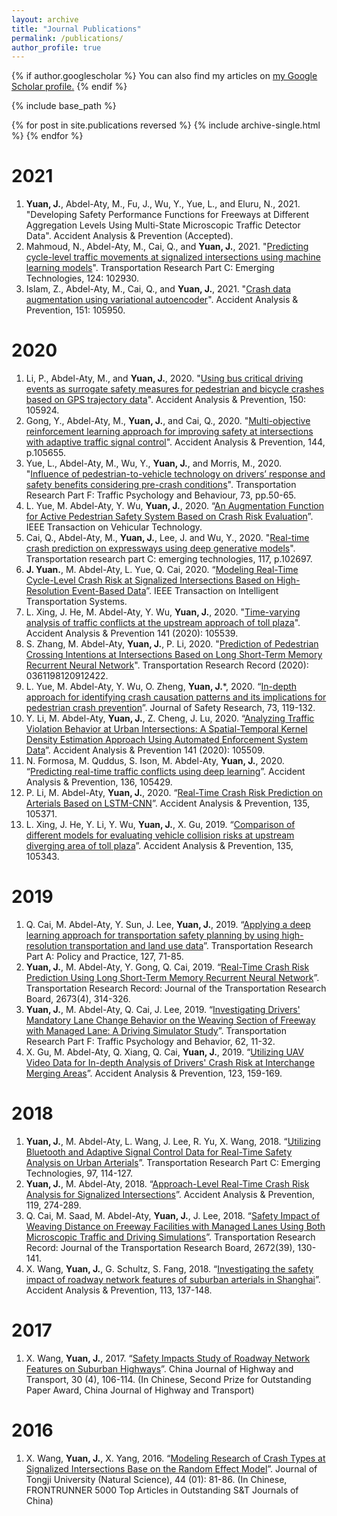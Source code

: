 ```yaml
---
layout: archive
title: "Journal Publications"
permalink: /publications/
author_profile: true
---
```


{% if author.googlescholar %}
  You can also find my articles on <u><a href="{{author.googlescholar}}">my Google Scholar profile</a>.</u>
{% endif %}

{% include base_path %}

{% for post in site.publications reversed %}
  {% include archive-single.html %}
{% endfor %}


2021
======
1. **Yuan, J.**, Abdel-Aty, M., Fu, J., Wu, Y., Yue, L., and Eluru, N., 2021. "Developing Safety Performance Functions for Freeways at Different Aggregation Levels Using Multi-State Microscopic Traffic Detector Data". Accident Analysis & Prevention (Accepted).
1. Mahmoud, N., Abdel-Aty, M., Cai, Q., and **Yuan, J.**, 2021. "[Predicting cycle-level traffic movements at signalized intersections using machine learning models]". Transportation Research Part C: Emerging Technologies, 124: 102930.
1. Islam, Z., Abdel-Aty, M., Cai, Q., and **Yuan, J.**, 2021. "[Crash data augmentation using variational autoencoder]". Accident Analysis & Prevention, 151: 105950.


2020
======
1. Li, P., Abdel-Aty, M., and **Yuan, J.**, 2020. "[Using bus critical driving events as surrogate safety measures for pedestrian and bicycle crashes based on GPS trajectory data]". Accident Analysis & Prevention, 150: 105924.
1. Gong, Y., Abdel-Aty, M., **Yuan, J.**, and Cai, Q., 2020. "[Multi-objective reinforcement learning approach for improving safety at intersections with adaptive traffic signal control]". Accident Analysis & Prevention, 144, p.105655.
1. Yue, L., Abdel-Aty, M., Wu, Y., **Yuan, J.**, and Morris, M., 2020. "[Influence of pedestrian-to-vehicle technology on drivers’ response and safety benefits considering pre-crash conditions]". Transportation Research Part F: Traffic Psychology and Behaviour, 73, pp.50-65.
1. L. Yue, M. Abdel-Aty, Y. Wu, **Yuan, J.**, 2020. “[An Augmentation Function for Active Pedestrian Safety System Based on Crash Risk Evaluation]”. IEEE Transaction on Vehicular Technology. 
1. Cai, Q., Abdel-Aty, M., **Yuan, J.**, Lee, J. and Wu, Y., 2020. "[Real-time crash prediction on expressways using deep generative models]". Transportation research part C: emerging technologies, 117, p.102697.
1. **J. Yuan.**, M. Abdel-Aty, L. Yue, Q. Cai, 2020. “[Modeling Real-Time Cycle-Level Crash Risk at Signalized Intersections Based on High-Resolution Event-Based Data]”. IEEE Transaction on Intelligent Transportation Systems.
1. L. Xing, J. He, M. Abdel-Aty, Y. Wu, **Yuan, J.**, 2020. "[Time-varying analysis of traffic conflicts at the upstream approach of toll plaza]". Accident Analysis & Prevention 141 (2020): 105539.
1. S. Zhang, M. Abdel-Aty, **Yuan, J.**, P. Li, 2020. "[Prediction of Pedestrian Crossing Intentions at Intersections Based on Long Short-Term Memory Recurrent Neural Network]". Transportation Research Record (2020): 0361198120912422.
1. L. Yue, M. Abdel-Aty, Y. Wu, O. Zheng, **Yuan, J.***, 2020. “[In-depth approach for identifying crash causation patterns and its implications for pedestrian crash prevention]”. Journal of Safety Research, 73, 119-132.
1. Y. Li, M. Abdel-Aty, **Yuan, J.**, Z. Cheng, J. Lu, 2020. “[Analyzing Traffic Violation Behavior at Urban Intersections: A Spatial-Temporal Kernel Density Estimation Approach Using Automated Enforcement System Data]”. Accident Analysis & Prevention 141 (2020): 105509.
1. N. Formosa, M. Quddus, S. Ison, M. Abdel-Aty, **Yuan, J.**, 2020. “[Predicting real-time traffic conflicts using deep learning]”. Accident Analysis & Prevention, 136, 105429.
1. P. Li, M. Abdel-Aty, **Yuan, J.**, 2020. “[Real-Time Crash Risk Prediction on Arterials Based on LSTM-CNN]”. Accident Analysis & Prevention, 135, 105371.
1. L. Xing, J. He, Y. Li, Y. Wu, **Yuan, J.**, X. Gu, 2019. “[Comparison of different models for evaluating vehicle collision risks at upstream diverging area of toll plaza]”. Accident Analysis & Prevention, 135, 105343.

2019
======
1. Q. Cai, M. Abdel-Aty, Y. Sun, J. Lee, **Yuan, J.**, 2019. “[Applying a deep learning approach for transportation safety planning by using high-resolution transportation and land use data]”. Transportation Research Part A: Policy and Practice, 127, 71-85.
1. **Yuan, J.**, M. Abdel-Aty, Y. Gong, Q. Cai, 2019. “[Real-Time Crash Risk Prediction Using Long Short-Term Memory Recurrent Neural Network]”. Transportation Research Record: Journal of the Transportation Research Board, 2673(4), 314-326.
1. **Yuan, J.**, M. Abdel-Aty, Q. Cai, J. Lee, 2019. “[Investigating Drivers' Mandatory Lane Change Behavior on the Weaving Section of Freeway with Managed Lane: A Driving Simulator Study]”. Transportation Research Part F: Traffic Psychology and Behavior, 62, 11-32.
1. X. Gu, M. Abdel-Aty, Q. Xiang, Q. Cai, **Yuan, J.**, 2019. “[Utilizing UAV Video Data for In-depth Analysis of Drivers' Crash Risk at Interchange Merging Areas]”. Accident Analysis & Prevention, 123, 159-169.

2018
======
1. **Yuan, J.**, M. Abdel-Aty, L. Wang, J. Lee, R. Yu, X. Wang, 2018. “[Utilizing Bluetooth and Adaptive Signal Control Data for Real-Time Safety Analysis on Urban Arterials]”. Transportation Research Part C: Emerging Technologies, 97, 114-127.
1. **Yuan, J.**, M. Abdel-Aty, 2018. “[Approach-Level Real-Time Crash Risk Analysis for Signalized Intersections]”. Accident Analysis & Prevention, 119, 274-289.
1. Q. Cai, M. Saad, M. Abdel-Aty, **Yuan, J.**, J. Lee, 2018. “[Safety Impact of Weaving Distance on Freeway Facilities with Managed Lanes Using Both Microscopic Traffic and Driving Simulations]”. Transportation Research Record: Journal of the Transportation Research Board, 2672(39), 130-141.
1. X. Wang, **Yuan, J.**, G. Schultz, S. Fang, 2018. “[Investigating the safety impact of roadway network features of suburban arterials in Shanghai]”. Accident Analysis & Prevention, 113, 137-148.

2017
======
1. X. Wang, **Yuan, J.**, 2017. “[Safety Impacts Study of Roadway Network Features on Suburban Highways]”. China Journal of Highway and Transport, 30 (4), 106-114. (In Chinese, Second Prize for Outstanding Paper Award, China Journal of Highway and Transport)

2016
======
1. X. Wang, **Yuan, J.**, X. Yang, 2016. “[Modeling Research of Crash Types at Signalized Intersections Base on the Random Effect Model]”. Journal of Tongji University (Natural Science), 44 (01): 81-86. (In Chinese, FRONTRUNNER 5000 Top Articles in Outstanding S&T Journals of China)





[Time-varying analysis of traffic conflicts at the upstream approach of toll plaza]: https://www.sciencedirect.com/science/article/pii/S0001457519316537
[Prediction of Pedestrian Crossing Intentions at Intersections Based on Long Short-Term Memory Recurrent Neural Network]: https://journals.sagepub.com/doi/full/10.1177/0361198120912422
[In-depth approach for identifying crash causation patterns and its implications for pedestrian crash prevention]: https://www.sciencedirect.com/science/article/pii/S002243752030027X
[Analyzing Traffic Violation Behavior at Urban Intersections: A Spatial-Temporal Kernel Density Estimation Approach Using Automated Enforcement System Data]: https://www.journals.elsevier.com/accident-analysis-and-prevention
[Predicting real-time traffic conflicts using deep learning]: https://www.sciencedirect.com/science/article/pii/S000145751930973X
[Real-Time Crash Risk Prediction on Arterials Based on LSTM-CNN]: https://www.sciencedirect.com/science/article/pii/S0001457519311108 
[Comparison of different models for evaluating vehicle collision risks at upstream diverging area of toll plaza]: https://www.sciencedirect.com/science/article/pii/S0001457519307584
[Applying a deep learning approach for transportation safety planning by using high-resolution transportation and land use data]: https://www.sciencedirect.com/science/article/pii/S0965856418310073
[Real-Time Crash Risk Prediction Using Long Short-Term Memory Recurrent Neural Network]: https://journals.sagepub.com/doi/full/10.1177/0361198119840611
[Investigating Drivers' Mandatory Lane Change Behavior on the Weaving Section of Freeway with Managed Lane: A Driving Simulator Study]: https://www.sciencedirect.com/science/article/pii/S1369847818303875
[Utilizing UAV Video Data for In-depth Analysis of Drivers' Crash Risk at Interchange Merging Areas]: https://www.sciencedirect.com/science/article/pii/S0001457518309631
[Utilizing Bluetooth And Adaptive Signal Control Data for Real-Time Safety Analysis on Urban Arterials]: https://www.sciencedirect.com/science/article/pii/S0968090X18314669
[Approach-Level Real-Time Crash Risk Analysis for Signalized Intersections]: https://www.sciencedirect.com/science/article/pii/S000145751830349X
[Safety Impact of Weaving Distance on Freeway Facilities with Managed Lanes Using Both Microscopic Traffic and Driving Simulations]: https://journals.sagepub.com/doi/full/10.1177/0361198118780884
[Investigating the safety impact of roadway network features of suburban arterials in Shanghai]: https://www.sciencedirect.com/science/article/pii/S0001457518300356
[Safety Impacts Study of Roadway Network Features on Suburban Highways]: http://zgglxb.qgyiz.com/CN/article/downloadArticleFile.do?attachType=PDF&id=2515
[Modeling Research of Crash Types at Signalized Intersections Base on the Random Effect Model]: http://www.tjsafety.cn/bgAdmin/htmledit/uploadfile/20170103191339523.pdf
[Modeling Real-Time Cycle-Level Crash Risk at Signalized Intersections Based on High-Resolution Event-Based Data]: https://ieeexplore.ieee.org/abstract/document/9103256
[Real-time crash prediction on expressways using deep generative models]: https://www.sciencedirect.com/science/article/pii/S0968090X20306124
[An Augmentation Function for Active Pedestrian Safety System Based on Crash Risk Evaluation]: https://ieeexplore.ieee.org/abstract/document/9169829
[Multi-objective reinforcement learning approach for improving safety at intersections with adaptive traffic signal control]: https://www.sciencedirect.com/science/article/pii/S0001457520303948
[Influence of pedestrian-to-vehicle technology on drivers’ response and safety benefits considering pre-crash conditions]: https://www.sciencedirect.com/science/article/pii/S1369847820304496
[Using bus critical driving events as surrogate safety measures for pedestrian and bicycle crashes based on GPS trajectory data]: https://www.sciencedirect.com/science/article/pii/S0001457520317449
[Crash data augmentation using variational autoencoder]: https://www.sciencedirect.com/science/article/pii/S000145752031770X
[Predicting cycle-level traffic movements at signalized intersections using machine learning models]: https://www.sciencedirect.com/science/article/pii/S0968090X20308299?dgcid=coauthor


